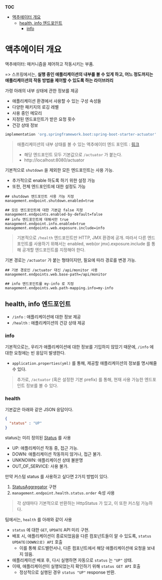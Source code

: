 **TOC**
- [액추에이터 개요](#액추에이터-개요)
  - [health, info 엔드포인트](#health-info-엔드포인트)
    - [info](#info)

# 액추에이터 개요
액추에이터: 매커니즘을 제어하고 작동시키는 부품.

=> 스프링에서는, **실행 중인 애플리케이션의 내부를 볼 수 있게 하고, 어느 정도까지는 애플리케이션의 작동 방법을 제어할 수 있도록 하는 라이브러리**

가령 아래의 내부 상태에 관한 정보를 제공
- 애플리케이션 환경에서 사용할 수 있는 구성 속성들
- 다양한 패키지의 로깅 레벨
- 사용 중인 메모리
- 지정된 엔드포인트가 받은 요청 횟수
- 건강 상태 정보

```gradle
implementation 'org.springframework.boot:spring-boot-starter-actuator'
```

> 애플리케이션의 내부 상태를 볼 수 있는 액추에이터 엔드 포인트 : [링크](https://docs.spring.io/spring-boot/docs/current/reference/html/actuator.html#actuator.endpoints)
> - 해당 엔드포인트 모두 기본값으로 `/actuator` 가 붙는다.
> - http://localhost:8080/actuator  

기본적으로 `shutdown` 을 제외한 모든 엔드포인트는 사용 가능.
- 추가적으로 enable 하도록 하기 위한 설정 가능
- 또한, 전체 엔드포인트에 대한 설정도 가능

```properties
## shutdown 엔드포인트 사용 가능 지정
management.endpoint.shutdown.enabled=true

## 모든 엔드포인트에 대한 기본값 false 지정
management.endpoints.enabled-by-default=false
## info 엔드포인트에 대해서만 true
management.endpoint.info.enabled=true
management.endpoints.web.exposure.include=info
```

> 기본적으로 `/health` 엔드포인트만 HTTP, JMX 환경에 공개. 따라서 다른 엔드포인트를 사용하기 위해서는 enabled, web(or jmx).exposure.include 를 통해 공개할 엔드포인트를 지정해야 한다.

기본 경로는 `/actuator` 가 붙는 형태이지만, 필요에 따라 경로를 변경 가능.
```properties
## 기본 경로인 /actuator 대신 /api/monitor 사용
management.endpoints.web.base-path=/api/monitor

## info 엔드포인트를 my-info 로 지정
management.endpoints.web.path-mapping.info=my-info
```

## health, info 엔드포인트
- `/info` : 애플리케이션에 대한 정보 제공
- `/health` : 애플리케이션의 건강 상태 제공

### info
기본적으로는, 우리가 애플리케이션에 대한 정보를 기입하지 않았기 때문에, `/info` 에 대한 요청에는 빈 응답이 발생한다.
- `application.properties(yml)` 를 통해, 제공할 애플리케이션의 정보를 명시해줄 수 있다.

> 추가로, `/actuator` (혹은 설정한 기본 prefix) 를 통해, 현재 사용 가능한 엔드포인트 정보를 볼 수 있다.

### health
기본값은 아래와 같은 JSON 응답이다.

```json
{
  "status" : "UP"
}
```

status는 미리 정의된 [Status](https://github.com/spring-projects/spring-boot/blob/v3.2.2/spring-boot-project/spring-boot-actuator/src/main/java/org/springframework/boot/actuate/health/Status.java) 를 사용
- UP: 애플리케이션 작동 중, 접근 가능.
- DOWN: 애플리케이션 작동하지 않거나, 접근 불가.
- UNKNOWN: 애플리케이션 상태 불분명
- OUT_OF_SERVICE: 사용 불가.

만약 커스텀 status 를 사용하고 싶다면 2가지 방법이 있다.
1. [StatusAggregator](https://github.com/spring-projects/spring-boot/blob/v3.2.2/spring-boot-project/spring-boot-actuator/src/main/java/org/springframework/boot/actuate/health/StatusAggregator.java) 구현
2. `management.endpoint.health.status.order` 속성 사용

> 각 상태마다 기본적으로 반환하는 HttpStatus 가 있고, 이 또한 커스텀 가능하다.

팀에서는, `health` 를 아래와 같이 사용
- `status` 에 대한 `GET`, `UPDATE` API 미리 구현.
- 배포 시, 애플리케이션이 종료되었음을 다른 컴포넌트들이 알 수 있도록, `status UPDATE(DOWN으로) API` 호출
  - 이를 통해 로드밸런서나, 다른 컴포넌트에서 해당 애플리케이션에 요청을 보내지 않음.
- 애플리케이션 배포 후, 다시 실행하면 자동으로 `status` 는 `"UP"` 상태.
- 이때, 애플리케이션이 실행되었는지 확인하기 위해 `status GET API` 호출
  - 정상적으로 실행된 경우 `status "UP"` response 반환.

